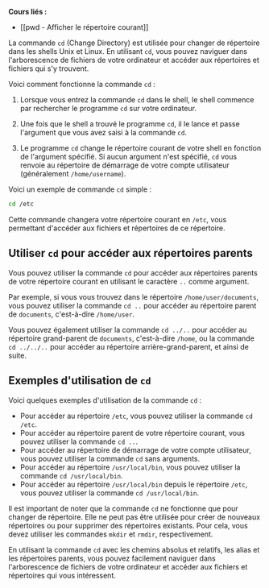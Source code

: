 **Cours liés :**
- [[pwd - Afficher le répertoire courant]]

La commande `cd` (Change Directory) est utilisée pour changer de répertoire dans les shells Unix et Linux. En utilisant `cd`, vous pouvez naviguer dans l'arborescence de fichiers de votre ordinateur et accéder aux répertoires et fichiers qui s'y trouvent.

Voici comment fonctionne la commande `cd` :

1.  Lorsque vous entrez la commande `cd` dans le shell, le shell commence par rechercher le programme `cd` sur votre ordinateur.
   
2.  Une fois que le shell a trouvé le programme `cd`, il le lance et passe l'argument que vous avez saisi à la commande `cd`.
   
3.  Le programme `cd` change le répertoire courant de votre shell en fonction de l'argument spécifié. Si aucun argument n'est spécifié, `cd` vous renvoie au répertoire de démarrage de votre compte utilisateur (généralement `/home/username`).

Voici un exemple de commande `cd` simple :

```bash
cd /etc
```

Cette commande changera votre répertoire courant en `/etc`, vous permettant d'accéder aux fichiers et répertoires de ce répertoire.

## Utiliser `cd` pour accéder aux répertoires parents

Vous pouvez utiliser la commande `cd` pour accéder aux répertoires parents de votre répertoire courant en utilisant le caractère `..` comme argument.

Par exemple, si vous vous trouvez dans le répertoire `/home/user/documents`, vous pouvez utiliser la commande `cd ..` pour accéder au répertoire parent de `documents`, c'est-à-dire `/home/user`.

Vous pouvez également utiliser la commande `cd ../..` pour accéder au répertoire grand-parent de `documents`, c'est-à-dire `/home`, ou la commande `cd ../../..` pour accéder au répertoire arrière-grand-parent, et ainsi de suite.

## Exemples d'utilisation de `cd`

Voici quelques exemples d'utilisation de la commande `cd` :

-   Pour accéder au répertoire `/etc`, vous pouvez utiliser la commande `cd /etc`.
-   Pour accéder au répertoire parent de votre répertoire courant, vous pouvez utiliser la commande `cd ..`.
-   Pour accéder au répertoire de démarrage de votre compte utilisateur, vous pouvez utiliser la commande `cd` sans arguments.
-   Pour accéder au répertoire `/usr/local/bin`, vous pouvez utiliser la commande `cd /usr/local/bin`.
-   Pour accéder au répertoire `/usr/local/bin` depuis le répertoire `/etc`, vous pouvez utiliser la commande `cd /usr/local/bin`.

Il est important de noter que la commande `cd` ne fonctionne que pour changer de répertoire. Elle ne peut pas être utilisée pour créer de nouveaux répertoires ou pour supprimer des répertoires existants. Pour cela, vous devez utiliser les commandes `mkdir` et `rmdir`, respectivement.

En utilisant la commande `cd` avec les chemins absolus et relatifs, les alias et les répertoires parents, vous pouvez facilement naviguer dans l'arborescence de fichiers de votre ordinateur et accéder aux fichiers et répertoires qui vous intéressent.